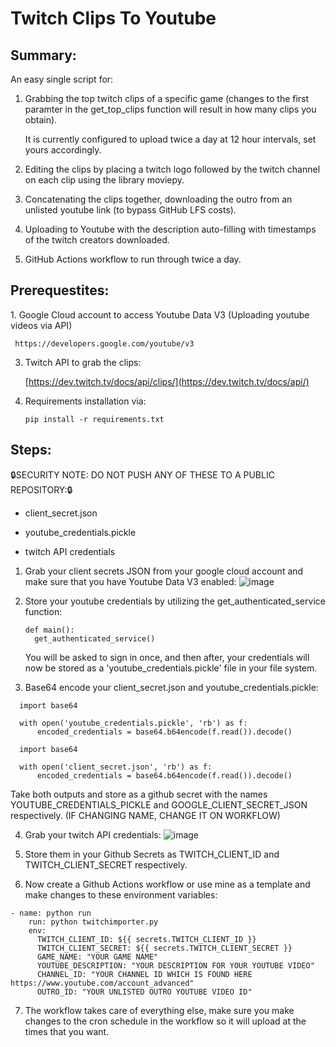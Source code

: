 <h1>Twitch Clips To Youtube</h1>

<h2>Summary:</h2>

An easy single script for:
1. Grabbing the top twitch clips of a specific game (changes to the first paramter in the get_top_clips function will result in how many clips you obtain).
    
    It is currently configured to upload twice a day at 12 hour intervals, set yours accordingly.
2. Editing the clips by placing a twitch logo followed by the twitch channel on each clip using the library moviepy.
3. Concatenating the clips together, downloading the outro from an unlisted youtube link (to bypass GitHub LFS costs).
4. Uploading to Youtube with the description auto-filling with timestamps of the twitch creators downloaded.
5. GitHub Actions workflow to run through twice a day.

<h2>Prerequestites:</h2>
1. Google Cloud account to access Youtube Data V3 (Uploading youtube videos via API)

     https://developers.google.com/youtube/v3
3. Twitch API to grab the clips:
   
     [https://dev.twitch.tv/docs/api/clips/](https://dev.twitch.tv/docs/api/)

4. Requirements installation via:
   
    ```pip install -r requirements.txt```

<h2>Steps:</h2>

🔒SECURITY NOTE: DO NOT PUSH ANY OF THESE TO A PUBLIC REPOSITORY:🔒

  - client_secret.json

  - youtube_credentials.pickle
  
  - twitch API credentials 

1. Grab your client secrets JSON from your google cloud account and make sure that you have Youtube Data V3 enabled:
   ![image](https://github.com/user-attachments/assets/413dadf7-b600-484f-acc9-115c1dec5cc9)
2. Store your youtube credentials by utilizing the get_authenticated_service function:

   ```
   def main():
     get_authenticated_service()
   ```
   
   You will be asked to sign in once, and then after, your credentials will now be stored as a 'youtube_credentials.pickle' file in your file system.
3. Base64 encode your client_secret.json and youtube_credentials.pickle:
```
  import base64
  
  with open('youtube_credentials.pickle', 'rb') as f:
      encoded_credentials = base64.b64encode(f.read()).decode()
```
```
  import base64
  
  with open('client_secret.json', 'rb') as f:
      encoded_credentials = base64.b64encode(f.read()).decode()
```
Take both outputs and store as a github secret with the names YOUTUBE_CREDENTIALS_PICKLE and GOOGLE_CLIENT_SECRET_JSON respectively. (IF CHANGING NAME, CHANGE IT ON WORKFLOW)

4. Grab your twitch API credentials:
![image](https://github.com/user-attachments/assets/2e672c32-57ed-4bd8-b97d-7441efb16bdc)

5. Store them in your Github Secrets as TWITCH_CLIENT_ID and TWITCH_CLIENT_SECRET respectively.
6. Now create a Github Actions workflow or use mine as a template and make changes to these environment variables:
  ```
- name: python run
      run: python twitchimporter.py
      env:
        TWITCH_CLIENT_ID: ${{ secrets.TWITCH_CLIENT_ID }}
        TWITCH_CLIENT_SECRET: ${{ secrets.TWITCH_CLIENT_SECRET }}
        GAME_NAME: "YOUR GAME NAME"
        YOUTUBE_DESCRIPTION: "YOUR DESCRIPTION FOR YOUR YOUTUBE VIDEO"
        CHANNEL_ID: "YOUR CHANNEL ID WHICH IS FOUND HERE https://www.youtube.com/account_advanced"
        OUTRO_ID: "YOUR UNLISTED OUTRO YOUTUBE VIDEO ID"
  ```
7. The workflow takes care of everything else, make sure you make changes to the cron schedule in the workflow so it will upload at the times that you want.



   
